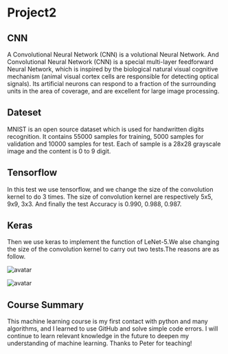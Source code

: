 # Project2

## CNN
A Convolutional Neural Network (CNN) is a volutional Neural Network. And Convolutional Neural Network (CNN) is a special multi-layer feedforward Neural Network, which is inspired by the biological natural visual cognitive mechanism (animal visual cortex cells are responsible for detecting optical signals). Its artificial neurons can respond to a fraction of the surrounding units in the area of coverage, and are excellent for large image processing.


## Dateset
MNIST is an open source dataset which is used for handwritten digits recognition. It contains 55000 samples for training, 5000 samples for validation and 10000 samples for test. Each of sample is a 28x28 grayscale image and the content is 0 to 9 digit.


## Tensorflow
In this test we use tensorflow, and we change the size of the convolution kernel to do 3 times.
The size of convolution kernel are respectively 5x5, 9x9, 3x3.
And finally the test Accuracy is 0.990, 0.988, 0.987.


## Keras
Then we use keras to implement the function of LeNet-5.We alse changing the size of the convolution kernel to  carry out two tests.The reasons are as follow.


![avatar](/home/picture/1.png)


![avatar](/home/picture/1.png)

## Course Summary
This machine learning course is my first contact with python and many algorithms, and I learned to use GitHub and solve simple code errors. I will continue to learn relevant knowledge in the future to deepen my understanding of machine learning.
Thanks to Peter for teaching!
